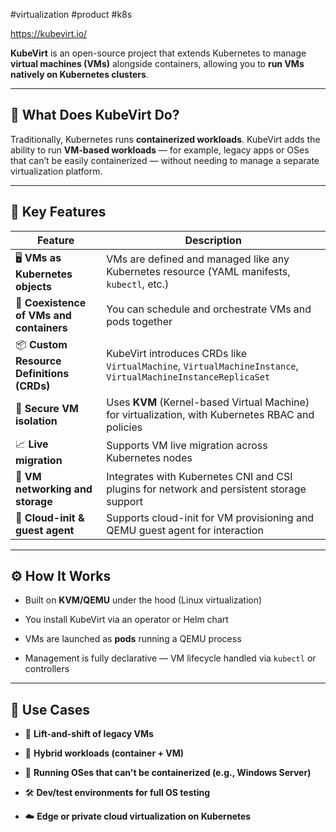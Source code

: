 #virtualization #product #k8s 

https://kubevirt.io/

**KubeVirt** is an open-source project that extends Kubernetes to manage **virtual machines (VMs)** alongside containers, allowing you to **run VMs natively on Kubernetes clusters**.

---

## 🧠 What Does KubeVirt Do?

Traditionally, Kubernetes runs **containerized workloads**. KubeVirt adds the ability to run **VM-based workloads** — for example, legacy apps or OSes that can’t be easily containerized — without needing to manage a separate virtualization platform.

---

## 🧩 Key Features

|Feature|Description|
|---|---|
|🖥️ **VMs as Kubernetes objects**|VMs are defined and managed like any Kubernetes resource (YAML manifests, `kubectl`, etc.)|
|🔄 **Coexistence of VMs and containers**|You can schedule and orchestrate VMs and pods together|
|📦 **Custom Resource Definitions (CRDs)**|KubeVirt introduces CRDs like `VirtualMachine`, `VirtualMachineInstance`, `VirtualMachineInstanceReplicaSet`|
|🔐 **Secure VM isolation**|Uses **KVM** (Kernel-based Virtual Machine) for virtualization, with Kubernetes RBAC and policies|
|📈 **Live migration**|Supports VM live migration across Kubernetes nodes|
|🧰 **VM networking and storage**|Integrates with Kubernetes CNI and CSI plugins for network and persistent storage support|
|📜 **Cloud-init & guest agent**|Supports cloud-init for VM provisioning and QEMU guest agent for interaction|

---

## ⚙️ How It Works

- Built on **KVM/QEMU** under the hood (Linux virtualization)
    
- You install KubeVirt via an operator or Helm chart
    
- VMs are launched as **pods** running a QEMU process
    
- Management is fully declarative — VM lifecycle handled via `kubectl` or controllers
    

---

## 🔗 Use Cases

- 🧳 **Lift-and-shift of legacy VMs**
    
- 🧪 **Hybrid workloads (container + VM)**
    
- 🧬 **Running OSes that can't be containerized (e.g., Windows Server)**
    
- 🛠️ **Dev/test environments for full OS testing**
    
- ☁️ **Edge or private cloud virtualization on Kubernetes**